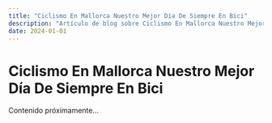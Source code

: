 ```yaml
---
title: "Ciclismo En Mallorca Nuestro Mejor Día De Siempre En Bici"
description: "Artículo de blog sobre Ciclismo En Mallorca Nuestro Mejor Día De Siempre En Bici"
date: 2024-01-01
---
```


# Ciclismo En Mallorca Nuestro Mejor Día De Siempre En Bici

Contenido próximamente...
